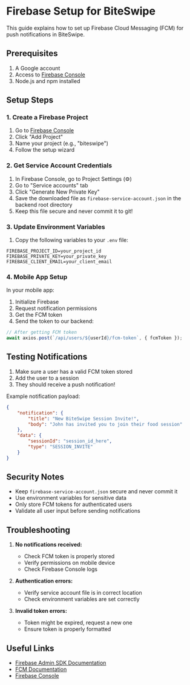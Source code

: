 # Firebase Setup for BiteSwipe

This guide explains how to set up Firebase Cloud Messaging (FCM) for push notifications in BiteSwipe.

## Prerequisites

1. A Google account
2. Access to [Firebase Console](https://console.firebase.google.com)
3. Node.js and npm installed

## Setup Steps

### 1. Create a Firebase Project

1. Go to [Firebase Console](https://console.firebase.google.com)
2. Click "Add Project"
3. Name your project (e.g., "biteswipe")
4. Follow the setup wizard

### 2. Get Service Account Credentials

1. In Firebase Console, go to Project Settings (⚙️)
2. Go to "Service accounts" tab
3. Click "Generate New Private Key"
4. Save the downloaded file as `firebase-service-account.json` in the backend root directory
5. Keep this file secure and never commit it to git!

### 3. Update Environment Variables

1. Copy the following variables to your `.env` file:
```
FIREBASE_PROJECT_ID=your_project_id
FIREBASE_PRIVATE_KEY=your_private_key
FIREBASE_CLIENT_EMAIL=your_client_email
```

### 4. Mobile App Setup

In your mobile app:

1. Initialize Firebase
2. Request notification permissions
3. Get the FCM token
4. Send the token to our backend:
```typescript
// After getting FCM token
await axios.post(`/api/users/${userId}/fcm-token`, { fcmToken });
```

## Testing Notifications

1. Make sure a user has a valid FCM token stored
2. Add the user to a session
3. They should receive a push notification!

Example notification payload:
```json
{
    "notification": {
        "title": "New BiteSwipe Session Invite!",
        "body": "John has invited you to join their food session"
    },
    "data": {
        "sessionId": "session_id_here",
        "type": "SESSION_INVITE"
    }
}
```

## Security Notes

- Keep `firebase-service-account.json` secure and never commit it
- Use environment variables for sensitive data
- Only store FCM tokens for authenticated users
- Validate all user input before sending notifications

## Troubleshooting

1. **No notifications received:**
   - Check FCM token is properly stored
   - Verify permissions on mobile device
   - Check Firebase Console logs

2. **Authentication errors:**
   - Verify service account file is in correct location
   - Check environment variables are set correctly

3. **Invalid token errors:**
   - Token might be expired, request a new one
   - Ensure token is properly formatted

## Useful Links

- [Firebase Admin SDK Documentation](https://firebase.google.com/docs/admin/setup)
- [FCM Documentation](https://firebase.google.com/docs/cloud-messaging)
- [Firebase Console](https://console.firebase.google.com)
